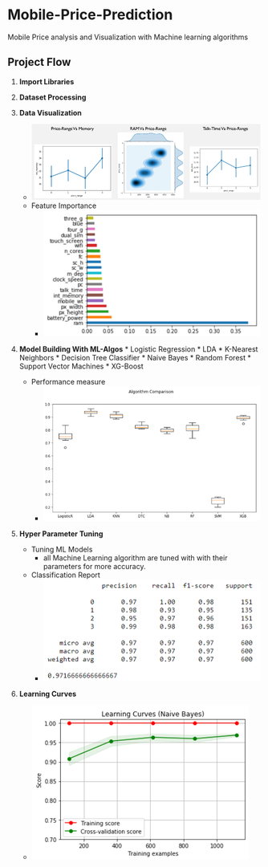 # Mobile-Price-Prediction
Mobile Price analysis and Visualization with Machine learning algorithms

## Project Flow
   1) **Import Libraries**
   2) **Dataset Processing**
   3) **Data Visualization**
      	* ![ram_price](model_images/viz.PNG)
      * Feature Importance
      	* ![ram_price](model_images/fimp.PNG)
   
   4) **Model Building With ML-Algos**
   	* Logistic Regression
	* LDA
	* K-Nearest Neighbors
	* Decision Tree Classifier
	* Naive Bayes
	* Random Forest
	* Support Vector Machines
	* XG-Boost
      * Performance measure
      	  * ![ram_price](model_images/models_acc.PNG)
   
   5) **Hyper Parameter Tuning**
      * Tuning ML Models
      	  * all Machine Learning algorithm are tuned with with their parameters for more accuracy. 
      * Classification Report
      	  * ![ram_price](model_images/classification_report.PNG)
   
   6) **Learning Curves**
   	  * ![ram_price](model_images/learning_curves.PNG)

